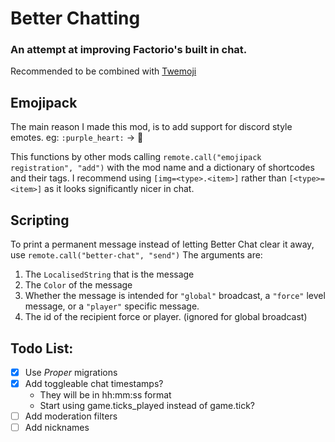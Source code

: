 # Better Chatting
### An attempt at improving Factorio's built in chat.

Recommended to be combined with [Twemoji](https://mods.factorio.com/mod/twemoji-in-factorio)

## Emojipack
The main reason I made this mod, is to add support for discord style emotes. eg: `:purple_heart:` -> 💜

This functions by other mods calling `remote.call("emojipack registration", "add")` with the mod name and a dictionary of shortcodes and their tags. I recommend using `[img=<type>.<item>]` rather than `[<type>=<item>]` as it looks significantly nicer in chat.

## Scripting
To print a permanent message instead of letting Better Chat clear it away, use `remote.call("better-chat", "send")`
The arguments are:
1. The `LocalisedString` that is the message
2. The `Color` of the message
3. Whether the message is intended for `"global"` broadcast, a `"force"` level message, or a `"player"` specific message.
4. The id of the recipient force or player. (ignored for global broadcast)

## Todo List:
- [x] Use *Proper* migrations
- [x] Add toggleable chat timestamps?
  - They will be in hh:mm:ss format
  - Start using game.ticks_played instead of game.tick?
- [ ] Add moderation filters
- [ ] Add nicknames